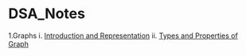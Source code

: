 # DSA_Notes
1.Graphs
  i.  [Introduction and Representation](https://medium.com/@ObitoUchia/graphs-52a0cb25bfaa)
  ii. [Types and Properties of Graph](https://medium.com/@ObitoUchia/graphs-51769163277d)

